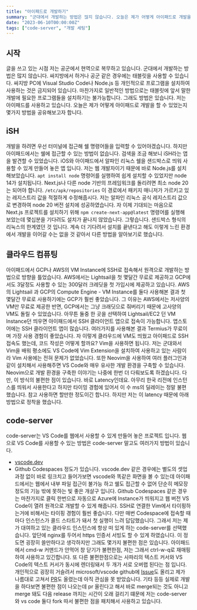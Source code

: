 ```yaml
---
title: "아이패드로 개발하기"
summary: "군대에서 개발하는 방법은 많지 않습니다. 오늘은 제가 어떻게 아이패드로 개발을 할 수 있었는지 몇가지 방법을 공유해보고자 합니다."
date: "2023-06-10T00:00:00Z"
tags: ["code-server", "개발 세팅"]
---
```


## 시작
글을 쓰고 있는 시점 저는 공군에서 현역으로 복무하고 있습니다. 군대에서 개발하는 방법은 많지 않습니다. 싸지방에서 하거나 공군 같은 경우에는 태블릿을 사용할 수 있습니다.
싸지방 PC에 Visual Studio Code나 Node.js 등 개인적으로 프로그램을 설치하여 사용하는 것은 금지되어 있습니다. 
마찬가지로 일반적인 방법으로는 태블릿에 앞서 말한 개발에 필요한 프로그램들을 설치하기는 불가능합니다. 그래도 방법은 있습니다.
저는 아이패드를 사용하고 있습니다. 오늘은 제가 어떻게 아이패드로 개발을 할 수 있었는지 몇가지 방법을 공유해보고자 합니다.

## iSH
개발을 하려면 우선 터미널에 접근해 쉘 명령어들을 입력할 수 있어야겠습니다. 하지만 아이패드에서는 쉘에 접근할 수 있는 방법이 없습니다.
검색을 조금 해보니 iSH라는 앱을 발견할 수 있었습니다. iOS와 아이패드에서 알파인 리눅스 쉘을 샌드박스로 띄워 사용할 수 있게 만들어 놓은 앱 입니다. 
저는 웹 개발자이기 때문에 바로 Node.js를 설치해보았습니다. `apt install node` 명령어를 실행하여 쉽게 설치할 수 있었지만 node 14가 설치됩니다. Next.js나
다른 node 기반의 프레임워크를 돌리려면 최소 node 20는 되어야 합니다. `/etc/apk/repositories` 이 경로에서 패키지 매니저가 가르키고 있는 레지스트리 값을 적절하게
수정해줍시다. 저는 알파인 리눅스 공식 레지스트리 값으로 변경하여 node 20 버전 설치에 성공하였습니다.
자 이제 기대되는 마음으로 Next.js 프로젝트를 설치하기 위해 `npm create-next-app@latest` 명령어를 실행해 보았는데 몇십분을 기다려도 설치가 끝나지 않았습니다.
그렇습니다. 샌드박스 형식의 리눅스의 한계였던 것 입니다. 계속 더 기다려서 설치를 끝낸다고 해도 이렇게 느린 환경에서 개발을 이어갈 수는 없을 것 같아서 다른 방법을
알아보기로 했습니다.

## 클라우드 컴퓨팅
아이패드에서 GCP나 AWS의 VM Instance에 SSH로 접속해서 원격으로 개발하는 방법으로 방향을 틀었습니다. AWS에서는 Lightsail을 첫 몇달간 무료로 제공하고
GCP에서도 3달정도 사용할 수 있는 300달러 크레딧을 첫 가입시에 제공하고 있습니다. AWS의 Lightsail 과 GCP의 Compute Engine - VM Instance를 둘다 사용해본 결과
첫 몇달간 무료로 사용하기에는 GCP가 훨씬 좋았습니다. 그 이유는 AWS에서는 저사양의 VM만 무료로 제공한 반면, GCP에서는 그냥 크래딧으로 줘버리기 때문에 고사양의 VM도
돌릴 수 있었습니다. 아무튼 둘중 한 곳을 선택하여 Lightsail/EC2 던 VM Instance던 띄우면 아이패드에서 SSH 클라이언트 앱으로 접속이 가능합니다.
앱스토어에는 SSH 클라이언트 앱이 많습니다. 여러가지를 사용해본 결과 Termius가 무료이며 가장 사용 경험이 좋았습니다. 
자 이렇게 클라우드에 VM도 띄웠고 아이패드로 SSH 접속도 했는데, 코드 작성은 어떻게 할까요? Vim을 사용하면 됩니다. 저는 군대와서 Vim을 배워 평소에도 VS Code에 Vim Extension을
설치하여 사용하고 있는 사람이라 Vim 사용에는 전혀 문제가 없었습니다. 또한 Neovim을 사용하여 여러 플러그인과 같이 설치해서 사용해주면 VS Code와 매우 유사한 개발 환경을 구축할 수 있습니다.
Neovim으로 개발 환경을 구축한 이야기는 나중에 한번 더 다뤄보도록 하겠습니다.
다만, 이 방식의 불편한 점이 있습니다. 바로 Latency인데요. 아무리 한국 리전에 인스턴스를 띄워서 사용한다고 하지만 타이밍 경험에 있어서 이 수 ms의 딜레이는 정말 불편했습니다.
참고 사용하면 할만한 정도이긴 합니다. 하지만 저는 이 latency 때문에 아래 방법으로 정착을 했습니다.

## code-server
code-server는 VS Code를 웹에서 사용할 수 있게 만들어 놓은 프로젝트 입니다. 웹으로 VS Code를 사용할 수 있는 방법은 code-server 말고도 여러가지 방법이 있습니다.
- [vscode.dev](https://vscode.dev)
- Github Codespaces
정도가 있습니다. vscode.dev 같은 경우에는 별도의 셋업과정 없이 바로 링크치고 들어가보면 vscode와 똑같은 화면을 볼 수 있는데 아이패드에서는 웹에서 내부 파일 접근이 불가능 하고
쉘도 접근할 수 없어 단순히 메모장 정도의 기능 밖에 못하는 빛 좋은 개살구 입니다. Github Codespaces 같은 경우는 마찬가지로 클릭 한번으로 자동으로 Azure에 Instance가 띄워지고
웹 버전 VS Code이 열려 원격으로 개발할 수 있게 해줍니다. SSH로 연결한 Vim에서 타이핑하는거에 비해서는 타이핑 경험이 훨씬 좋습니다. 다만 매번 Codespace에 접속할 때마다 인스턴스가 콜드 스타트가 돼서
첫 실행이 느려 답답했습니다. 그래서 저는 제가 대여하고 있는 클라우드 인스턴스에 항상 떠 있게 하는 code-server를 선택했습니다. 앞단에 nginx를 두어서 https 인증서 서빙도 할 수 있게 하였습니다.
이 정도면 굉장히 쓸만하다고 생각하지만 그래도 몇가지 불편한 점은 있습니다. 아이패드에서 cmd-w 커맨드가 안먹어 창 닫기가 불편한점, 저는 그래서 ctrl-w-q로 재매핑하여 사용하고 있긴합니다.
또 다른 불편한점으로는 사파리의 텍스트 커서와 VS Code의 텍스트 커서가 동시에 렌더링돼서 두 개가 서로 오버랩 된다는 점 입니다. 개인적으로 굉장히 거슬려서 microsoft/vscode github에
[Issue](https://github.com/microsoft/vscode/issues/244087)도 올리고 제가 나름대로 고쳐서 [PR](https://github.com/microsoft/vscode/pull/244091)도 올렸는데 아직 관심을 못 받았습니다.
기타 등등 실제로 개발을 하다보면 불편한 점이 나오는데 pr 올린다고 해서 바로 merge되는 것도 아니고 merge 돼도 다음 release 까지는 시간이 오래 걸리기 떄문에 저는 code-server 와 vs code 둘다
fork 따서 불편한 점을 패치해서 사용하고 있습니다. 

